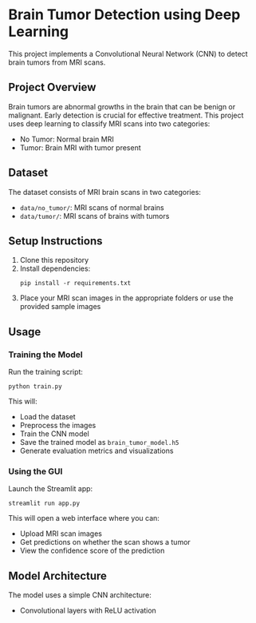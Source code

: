 # Brain Tumor Detection using Deep Learning

This project implements a Convolutional Neural Network (CNN) to detect brain tumors from MRI scans.

## Project Overview

Brain tumors are abnormal growths in the brain that can be benign or malignant. Early detection is crucial for effective treatment. This project uses deep learning to classify MRI scans into two categories:
- No Tumor: Normal brain MRI
- Tumor: Brain MRI with tumor present

## Dataset

The dataset consists of MRI brain scans in two categories:
- `data/no_tumor/`: MRI scans of normal brains
- `data/tumor/`: MRI scans of brains with tumors

## Setup Instructions

1. Clone this repository
2. Install dependencies:
   ```
   pip install -r requirements.txt
   ```
3. Place your MRI scan images in the appropriate folders or use the provided sample images

## Usage

### Training the Model

Run the training script:
```
python train.py
```

This will:
- Load the dataset
- Preprocess the images
- Train the CNN model
- Save the trained model as `brain_tumor_model.h5`
- Generate evaluation metrics and visualizations

### Using the GUI

Launch the Streamlit app:
```
streamlit run app.py
```

This will open a web interface where you can:
- Upload MRI scan images
- Get predictions on whether the scan shows a tumor
- View the confidence score of the prediction

## Model Architecture

The model uses a simple CNN architecture:
- Convolutional layers with ReLU activation